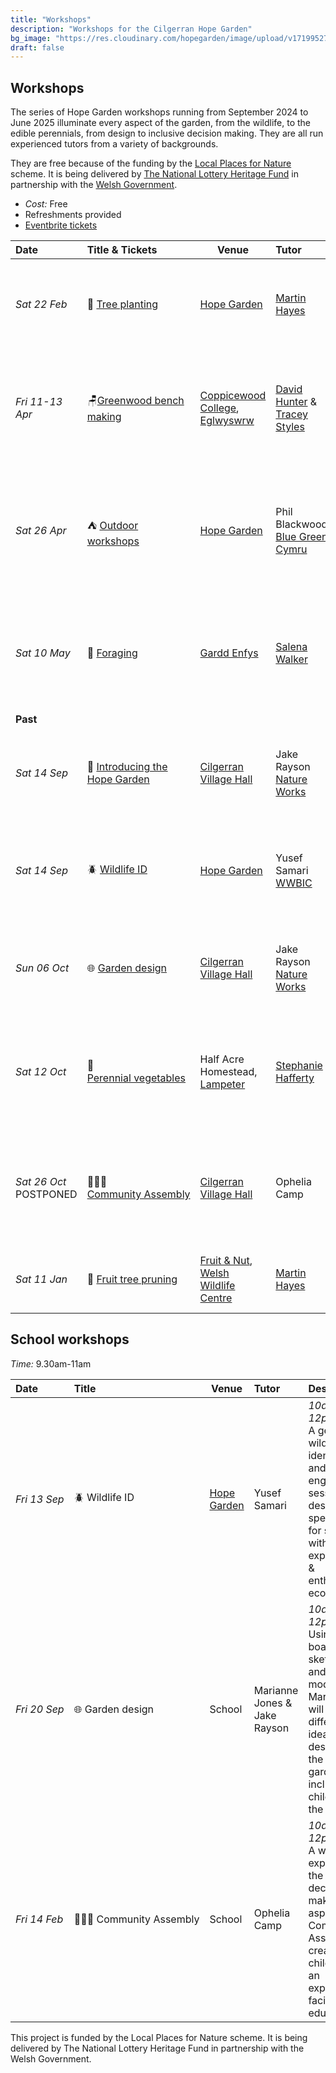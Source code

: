 ```yaml
---
title: "Workshops"
description: "Workshops for the Cilgerran Hope Garden"
bg_image: "https://res.cloudinary.com/hopegarden/image/upload/v1719952740/title-poppy.webp"
draft: false
---
```


## Workshops
The series of Hope Garden workshops running from September 2024 to June 2025 illuminate every aspect of the garden, from the wildlife, to the edible perennials, from design to inclusive decision making. They are all run experienced tutors from a variety of backgrounds.

They are free because of the funding by the [Local Places for Nature](https://www.heritagefund.org.uk/funding/local-places-nature) scheme. It is being delivered by [The National Lottery Heritage Fund](https://www.heritagefund.org.uk/) in partnership with the [Welsh Government](https://www.gov.wales/local-places-nature-programme).

- *Cost:* Free
- Refreshments provided 
- [Eventbrite tickets](https://www.eventbrite.co.uk/o/jake-rayson-89273801603)


| Date          | Title & Tickets                                 | Venue                                                                                                                        | Tutor                                                                                                                      | Description                                                                                                                              |
| :------------ | :------------------------------------- | ---------------------------------------------------------------------------------------------------------------------------- | :------------------------------------------------------------------------------------------------------------------------- | :--------------------------------------------------------------------------------------------------------------------------------------- |
| *Sat&nbsp;22&nbsp;Feb*    | 🌳 [Tree planting](https://www.eventbrite.co.uk/e/tree-planting-tickets-1005839582267)                 | [Hope Garden](https://w3w.co/present.purifier.canyons)                                                                       | [Martin Hayes](https://www.theapplemancan.uk/)                                                                             | *10am-3pm*<br>Learn how to plant a fruit tree, with guards & supports. We'll be planting the Hope Garden                                 |
| *Fri 11-13 Apr* | 🪑[Greenwood bench making](https://www.eventbrite.co.uk/e/greenwood-bench-making-workshop-tickets-1005879561847)               | [Coppicewood College](https://coppicewoodcollege.co.uk/), [Eglwyswrw](https://what3words.com/KEENER.AFFIRMING.HANDBAGS)      | [David Hunter](https://thecoppiceplot.com/) & [Tracey Styles](https://www.facebook.com/people/Cornerwood/100063752254929/) | *10am-4pm*<br>Full 3 days of greenwood bench making, with very experienced tutors David & Tracey.<br>Max 6                               |
| *Sat&nbsp;26&nbsp;Apr*    | ⛺ [Outdoor workshops](https://www.eventbrite.co.uk/e/outdoor-workshops-tickets-1006269598457)                   | [Hope Garden](https://w3w.co/present.purifier.canyons)                                                                       | Phil Blackwood,<br>[Blue Green Cymru](https://www.bluegreencymru.com/)                                                     | *10am-2pm*<br>BlueGreenCymru have years of experience running well-being outdoor workshops & Phil will be sharing his knowledge          |
| *Sat&nbsp;10&nbsp;May*    | 🌰 [Foraging](https://www.eventbrite.co.uk/e/foraging-workshop-tickets-1006271604457)                            | [Gardd Enfys](https://w3w.co/reduce.chess.playfully)                                                                         | [Salena Walker](https://www.salenawalker.earth/)                                                                           | *10am-1pm*<br>Forager, herbalist & gardener Salena takes you on a walk to forage, which leads to a tea making session.                   |
| **Past**    | | |  |  |
| *Sat&nbsp;14&nbsp;Sep*    | 🌻 [Introducing the Hope Garden](https://www.eventbrite.com/e/introducing-the-hope-garden-tickets-966512513947)          | [Cilgerran Village Hall](https://maps.app.goo.gl/kiVTeKj71JLrKijZ9)                                                          | Jake Rayson<br>[Nature Works](https://www.natureworks.org.uk/)                                                    | *10am-12pm*<br>Introducing the ideas & practise behind the Hope Garden. Followed by lunch.                                               |
| *Sat&nbsp;14&nbsp;Sep*    | 🪲 [Wildlife ID](https://www.eventbrite.co.uk/e/wildlife-id-workshop-tickets-1000600843057)                         | [Hope Garden](https://w3w.co/present.purifier.canyons)                                                                       | Yusef Samari<br>[WWBIC](https://www.wwbic.org.uk/)                                                                         | *2pm-4pm*<br>Identifying plants, fungi, invertebrates & other creatures, suitable for all levels.<br>Max 20                              |
| *Sun&nbsp;06&nbsp;Oct*    | 🌐 [Garden design](https://www.eventbrite.co.uk/e/wildlife-garden-design-tickets-1000891943747)                       | [Cilgerran Village Hall](https://maps.app.goo.gl/kiVTeKj71JLrKijZ9)                                                          | Jake Rayson<br>[Nature Works](https://www.natureworks.org.uk/)<br>                                                         | *10am-3pm*<br>Ideas & techniques to transform your garden into a wildlife & edible paradise                                              |
| *Sat&nbsp;12&nbsp;Oct*    | 🥦 [Perennial&nbsp;vegetables](https://www.eventbrite.co.uk/e/perennial-vegetables-tickets-1005830545237)                | Half Acre Homestead,<br>[Lampeter](https://maps.app.goo.gl/5sMUZGDuQWqw7mqH8)                                                | [Stephanie Hafferty](https://nodighome.com/)                                                                               | *10am-2pm*<br>A look at the wonderful world of perennial vegetables in Steph’s own garden.<br>Max 15. Lifts available.                   |
| *Sat&nbsp;26&nbsp;Oct*<br>POSTPONED   | 🧑‍🤝‍🧑 [Community&nbsp;Assembly](https://www.eventbrite.co.uk/e/how-to-run-a-community-assembly-tickets-1005835780897)                 | [Cilgerran Village Hall](https://maps.app.goo.gl/kiVTeKj71JLrKijZ9)                                                          | Ophelia Camp                                                                                                               | *10am-1pm*<br>An introduction on how to run a Community Assembly, an inclusive & directly democratic process                             |
| *Sat&nbsp;11&nbsp;Jan*    | 🍎 [Fruit tree pruning](https://www.eventbrite.co.uk/e/fruit-tree-pruning-workshop-tickets-1005838840047)                  | [Fruit & Nut](https://maps.app.goo.gl/oNPHUH5maE5GeDHQ6),<br>[Welsh Wildlife Centre](https://w3w.co/cubed.sweetener.reporting) | [Martin Hayes](https://www.theapplemancan.uk/)                                                                             | *10am-2pm*<br>Pruning with multi-talented orchardist, on 2 sites                                                                         |

## School workshops
*Time:* 9.30am-11am

| Date       | Title                       | Venue                                                  | Tutor                        | Description                                                                                                                                                                      |
| :--------- | :-------------------------- | ------------------------------------------------------ | :--------------------------- | :------------------------------------------------------------------------------------------------------------------------------------------------------------------------------- |
| *Fri&nbsp;13&nbsp;Sep* | 🪲 Wildlife ID              | [Hope Garden](https://w3w.co/present.purifier.canyons) | Yusef Samari                 | *10am-12pm*<br>A general wildlife identification and engagement session, designed specifically for schools, with a highly experienced & enthusiastic ecologist                   |
| *Fri&nbsp;20&nbsp;Sep* | 🌐 Garden&nbsp;design            | School                                                 | Marianne Jones & Jake Rayson | *10am-12pm*<br>Using mood boards, sketches and simple models, Marianne will explore different ideas for the design of the wildlife garden, including the children in the process |
| *Fri&nbsp;14&nbsp;Feb* | 🧑‍🤝‍🧑&nbsp;Community&nbsp;Assembly       | School                                                 | Ophelia Camp                 | *10am-12pm*<br>A workshop exploring the inclusive decision-making aspects of a Community Assembly, created for children by an experienced facilitator & educator                 |

This project is funded by the Local Places for Nature scheme. It is being delivered by The National Lottery Heritage Fund in partnership with the Welsh Government.
